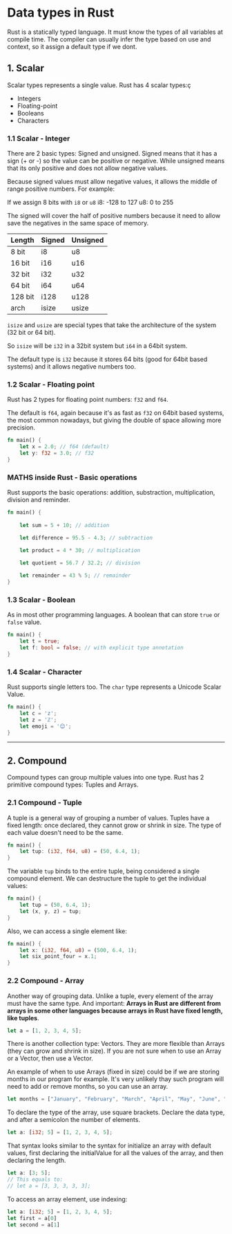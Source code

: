 # Data types in Rust
Rust is a statically typed language. It must know the types of all variables at compile time. The compiler can usually infer the type based on use and context, so it assign a default type if we dont. 



## 1. Scalar

Scalar types represents a single value. Rust has 4 scalar types:ç

* Integers
* Floating-point
* Booleans
* Characters



### 1.1 Scalar - Integer

There are 2 basic types: Signed and unsigned. Signed means that it has a sign (+ or -) so the value can be positive or negative. While unsigned means that its only positive and does not allow negative values.

Because signed values must allow negative values, it allows the middle of range positive numbers. For example:

If we assign 8 bits with `i8` or `u8` 
i8: -128 to 127
u8: 0 to 255

The signed will cover the half of positive numbers because it need to allow save the negatives in the same space of memory.


|Length	|Signed	|Unsigned
--- 	| --- 	| ---
|8 bit	|i8		|u8
|16 bit	|i16	|u16
|32 bit	|i32	|u32
|64 bit	|i64	|u64
|128 bit|i128	|u128
|arch	|isize	|usize

`isize` and `usize` are special types that take the architecture of the system (32 bit or 64 bit).

So `isize` will be `i32` in a 32bit system but `i64` in a 64bit system.

The default type is `i32` because it stores 64 bits (good for 64bit based systems) and it allows negative numbers too.



### 1.2 Scalar - Floating point

Rust has 2 types for floating point numbers: `f32` and `f64`.

The default is `f64`, again because it's as fast as `f32` on 64bit based systems, the most common nowadays, but giving the double of space allowing more precision.

```rust
fn main() {
    let x = 2.0; // f64 (default)
    let y: f32 = 3.0; // f32
}
```



### MATHS inside Rust - Basic operations

Rust supports the basic operations: addition, substraction, multiplication, division and reminder.

```rust
fn main() {
    
    let sum = 5 + 10; // addition

    let difference = 95.5 - 4.3; // subtraction

    let product = 4 * 30; // multiplication
    
    let quotient = 56.7 / 32.2; // division

    let remainder = 43 % 5; // remainder
}
```



### 1.3 Scalar - Boolean

As in most other programming languages. A boolean that can store `true` or `false` value.

```rust
fn main() {
    let t = true;
    let f: bool = false; // with explicit type annotation
}
```



### 1.4 Scalar - Character

Rust supports single letters too. The `char` type represents a Unicode Scalar Value. 

```rust
fn main() {
    let c = 'z';
    let z = 'ℤ';
    let emoji = '😊';
}
```



---



## 2. Compound

Compound types can group multiple values into one type. Rust has 2 primitive compound types: Tuples and Arrays.



### 2.1 Compound - Tuple

A tuple is a general way of grouping a number of values. Tuples have a fixed length: once declared, they cannot grow or shrink in size. The type of each value doesn't need to be the same.

```rust
fn main() {
    let tup: (i32, f64, u8) = (50, 6.4, 1);
}
```

 The variable `tup` binds to the entire tuple, being considered a single compound element. We can destructure the tuple to get the individual values:

```rust
fn main() {
    let tup = (50, 6.4, 1);
    let (x, y, z) = tup;
}
```

Also, we can access a single element like:

```rust
fn main() {
    let x: (i32, f64, u8) = (500, 6.4, 1);
    let six_point_four = x.1;
}
```



### 2.2 Compound - Array

Another way of grouping data. Unlike a tuple, every element of the array must have the same type. And important: **Arrays in Rust are different from arrays in some other languages because arrays in Rust have fixed length, like tuples**.

```rust
let a = [1, 2, 3, 4, 5];
```

There is another collection type: Vectors. They are more flexible than Arrays (they can grow and shrink in size). If you are not sure when to use an Array or a Vector, then use a Vector.

An example of when to use Arrays (fixed in size) could be if we are storing months in our program for example. It's very unlikely thay such program will need to add or remove months, so you can use an array.

```rust
let months = ["January", "February", "March", "April", "May", "June", "July", "August", "September", "October", "November", "December"];
```

To declare the type of the array, use square brackets. Declare the data type, and after a semicolon the number of elements.

```rust
let a: [i32; 5] = [1, 2, 3, 4, 5];
```

That syntax looks similar to the syntax for initialize an array with default values, first declaring the initialValue for all the values of the array, and then declaring the length.

```rust
let a: [3; 5];
// This equals to:
// let a = [3, 3, 3, 3, 3];
```

To access an array element, use indexing:

```rust
let a: [i32; 5] = [1, 2, 3, 4, 5];
let first = a[0]
let second = a[1]
```









